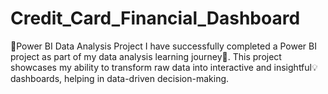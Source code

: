 # Credit_Card_Financial_Dashboard
📌Power BI Data Analysis Project  I have successfully completed a Power BI project as part of my data analysis learning journey🚀. This project showcases my ability to transform raw data into interactive and insightful💡 dashboards, helping in data-driven decision-making.
